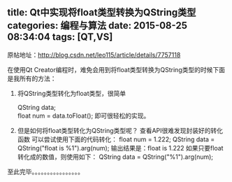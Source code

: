 title: Qt中实现将float类型转换为QString类型
categories: 编程与算法
date: 2015-08-25 08:34:04
tags: [QT,VS]
---
原帖地址：http://blog.csdn.net/leo115/article/details/7757118

在使用Qt Creator编程时，难免会用到将float类型转换为QString类型的时候下面是我所有的方法：
1. 将QString类型转化为float类型，很简单

    QString data;            
    float num = data.toFloat();
    即可很轻松的实现。
2. 但是如何将float类型转化为QString类型呢？
    查看API很难发现封装好的转化函数
    可以尝试使用下面的代码转化：
    float num = 1.222;
    QString data = QString("float is %1").arg(num);
    输出结果是：float is 1.222
    如果只要float转化成的数值，则使用如下：
    QString data = QString("%1").arg(num);

至此完毕。。。。。。。。。。。。。。。。